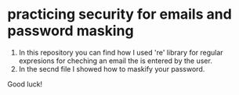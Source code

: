 # practicing security for emails and password masking 

1. In this repository you can find how I used 're' library for regular expresions for cheching an email the is entered by the user.
2. In the secnd file I showed how to maskify your password.

Good luck!
